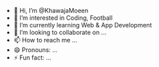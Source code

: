 - 👋 Hi, I’m @KhawajaMoeen
- 👀 I’m interested in Coding, Football
- 🌱 I’m currently learning Web & App Development
- 💞️ I’m looking to collaborate on ...
- 📫 How to reach me ...
- 😄 Pronouns: ...
- ⚡ Fun fact: ...

<!---
KhawajaMoeen/KhawajaMoeen is a ✨ special ✨ repository because its `README.md` (this file) appears on your GitHub profile.
You can click the Preview link to take a look at your changes.
--->
